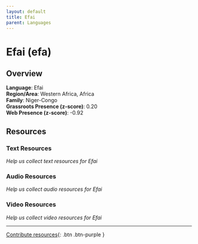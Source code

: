 ```yaml
---
layout: default
title: Efai
parent: Languages
---
```


# Efai (efa)

## Overview

**Language**: Efai  
**Region/Area**: Western Africa, Africa  
**Family**: Niger-Congo  
**Grassroots Presence (z-score)**: 0.20  
**Web Presence (z-score)**: -0.92  

## Resources

### Text Resources
*Help us collect text resources for Efai*

### Audio Resources
*Help us collect audio resources for Efai*

### Video Resources
*Help us collect video resources for Efai*

---

[Contribute resources](https://forms.office.com/e/1SfLJx3u1r){: .btn .btn-purple }

